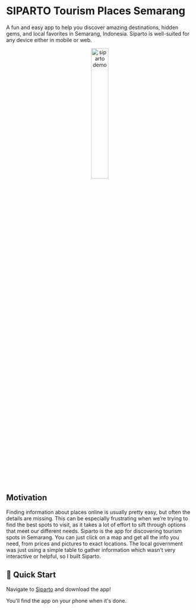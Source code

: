 # SIPARTO Tourism Places Semarang

A fun and easy app to help you discover amazing destinations, hidden gems, and local favorites in Semarang, Indonesia. Siparto is well-suited for any device either in mobile or web.

<p align="center">
    <img src="siparto.gif" width="30%" alt="siparto demo">
</p>

## Motivation
Finding information about places online is usually pretty easy, but often the details are missing. This can be especially frustrating when we’re trying to find the best spots to visit, as it takes a lot of effort to sift through options that meet our different needs. Siparto is the app for discovering tourism spots in Semarang. You can just click on a map and get all the info you need, from prices and pictures to exact locations. The local government was just using a simple table to gather information which wasn’t very interactive or helpful, so I built Siparto.

## 🚀 Quick Start

Navigate to [Siparto](https://siparto-kab-semarang.web.app/) and download the app!

You'll find the app on your phone when it's done.